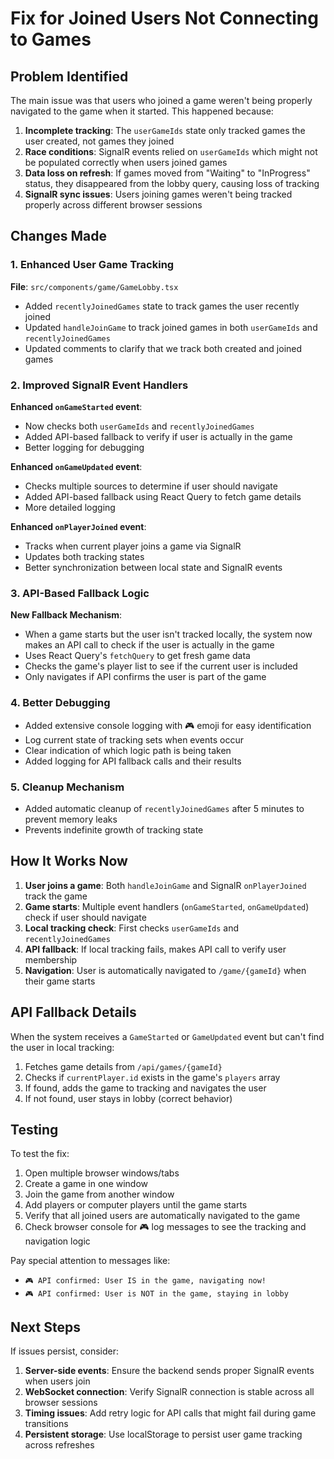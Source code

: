 # Fix for Joined Users Not Connecting to Games

## Problem Identified

The main issue was that users who joined a game weren't being properly navigated to the game when it started. This happened because:

1. **Incomplete tracking**: The `userGameIds` state only tracked games the user created, not games they joined
2. **Race conditions**: SignalR events relied on `userGameIds` which might not be populated correctly when users joined games
3. **Data loss on refresh**: If games moved from "Waiting" to "InProgress" status, they disappeared from the lobby query, causing loss of tracking
4. **SignalR sync issues**: Users joining games weren't being tracked properly across different browser sessions

## Changes Made

### 1. Enhanced User Game Tracking

**File**: `src/components/game/GameLobby.tsx`

- Added `recentlyJoinedGames` state to track games the user recently joined
- Updated `handleJoinGame` to track joined games in both `userGameIds` and `recentlyJoinedGames`
- Updated comments to clarify that we track both created and joined games

### 2. Improved SignalR Event Handlers

**Enhanced `onGameStarted` event**:
- Now checks both `userGameIds` and `recentlyJoinedGames` 
- Added API-based fallback to verify if user is actually in the game
- Better logging for debugging

**Enhanced `onGameUpdated` event**:
- Checks multiple sources to determine if user should navigate
- Added API-based fallback using React Query to fetch game details
- More detailed logging

**Enhanced `onPlayerJoined` event**:
- Tracks when current player joins a game via SignalR
- Updates both tracking states
- Better synchronization between local state and SignalR events

### 3. API-Based Fallback Logic

**New Fallback Mechanism**:
- When a game starts but the user isn't tracked locally, the system now makes an API call to check if the user is actually in the game
- Uses React Query's `fetchQuery` to get fresh game data
- Checks the game's player list to see if the current user is included
- Only navigates if API confirms the user is part of the game

### 4. Better Debugging

- Added extensive console logging with 🎮 emoji for easy identification
- Log current state of tracking sets when events occur
- Clear indication of which logic path is being taken
- Added logging for API fallback calls and their results

### 5. Cleanup Mechanism

- Added automatic cleanup of `recentlyJoinedGames` after 5 minutes to prevent memory leaks
- Prevents indefinite growth of tracking state

## How It Works Now

1. **User joins a game**: Both `handleJoinGame` and SignalR `onPlayerJoined` track the game
2. **Game starts**: Multiple event handlers (`onGameStarted`, `onGameUpdated`) check if user should navigate
3. **Local tracking check**: First checks `userGameIds` and `recentlyJoinedGames`
4. **API fallback**: If local tracking fails, makes API call to verify user membership
5. **Navigation**: User is automatically navigated to `/game/{gameId}` when their game starts

## API Fallback Details

When the system receives a `GameStarted` or `GameUpdated` event but can't find the user in local tracking:

1. Fetches game details from `/api/games/{gameId}`
2. Checks if `currentPlayer.id` exists in the game's `players` array
3. If found, adds the game to tracking and navigates the user
4. If not found, user stays in lobby (correct behavior)

## Testing

To test the fix:

1. Open multiple browser windows/tabs
2. Create a game in one window
3. Join the game from another window  
4. Add players or computer players until the game starts
5. Verify that all joined users are automatically navigated to the game
6. Check browser console for 🎮 log messages to see the tracking and navigation logic

Pay special attention to messages like:
- `🎮 API confirmed: User IS in the game, navigating now!`
- `🎮 API confirmed: User is NOT in the game, staying in lobby`

## Next Steps

If issues persist, consider:

1. **Server-side events**: Ensure the backend sends proper SignalR events when users join
2. **WebSocket connection**: Verify SignalR connection is stable across all browser sessions  
3. **Timing issues**: Add retry logic for API calls that might fail during game transitions
4. **Persistent storage**: Use localStorage to persist user game tracking across refreshes
